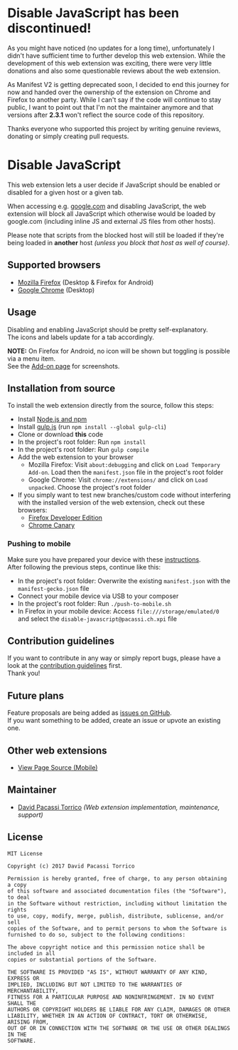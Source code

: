 # Disable JavaScript has been discontinued!
As you might have noticed (no updates for a long time), unfortunately I didn't have sufficient time to further
develop this web extension.
While the development of this web extension was exciting, there were very little donations and also some questionable
reviews about the web extension.

As Manifest V2 is getting deprecated soon, I decided to end this journey for now and handed over the ownership
of the extension on Chrome and Firefox to another party.
While I can't say if the code will continue to stay public, I want to point out that I'm not the maintainer anymore
and that versions after **2.3.1** won't reflect the source code of this repository.

Thanks everyone who supported this project by writing genuine reviews, donating or simply creating pull requests.

# Disable JavaScript
This web extension lets a user decide if JavaScript should be enabled or disabled for a given host or a given tab.  

When accessing e.g. [google.com](https://www.google.com/) and disabling JavaScript, the web extension will block all JavaScript
which otherwise would be loaded by google.com (including inline JS and external JS files from other hosts).  

Please note that scripts from the blocked host will still be loaded if they're being loaded in **another**
host _(unless you block that host as well of course)_.
 
## Supported browsers
- [Mozilla Firefox](https://addons.mozilla.org/en-US/firefox/addon/disable-javascript/) (Desktop & Firefox for Android)
- [Google Chrome](https://chrome.google.com/webstore/detail/disable-javascript/jfpdlihdedhlmhlbgooailmfhahieoem) (Desktop)

## Usage
Disabling and enabling JavaScript should be pretty self-explanatory.  
The icons and labels update for a tab accordingly.  

**NOTE:** On Firefox for Android, no icon will be shown but toggling is possible via a menu item.  
See the [Add-on page](https://addons.mozilla.org/en-US/firefox/addon/disable-javascript/) for screenshots.

## Installation from source
To install the web extension directly from the source, follow this steps:
- Install [Node.js and npm](https://www.npmjs.com/get-npm)
- Install [gulp.js](https://gulpjs.com/) (run `npm install --global gulp-cli`)
- Clone or download **this** code
- In the project's root folder: Run `npm install`
- In the project's root folder: Run `gulp compile`
- Add the web extension to your browser
  - Mozilla Firefox: Visit `about:debugging` and click on `Load Temporary Add-on`. Load then the `manifest.json` file in the project's root folder
  - Google Chrome: Visit `chrome://extensions/` and click on `Load unpacked`. Choose the project's root folder
- If you simply want to test new branches/custom code without interfering with the installed version of the web extension, check out these browsers:
  - [Firefox Developer Edition](https://www.mozilla.org/en-US/firefox/developer/)
  - [Chrome Canary](https://www.google.com/chrome/browser/canary.html)
  
### Pushing to mobile
Make sure you have prepared your device with these [instructions](https://developer.mozilla.org/en-US/Add-ons/WebExtensions/Developing_WebExtensions_for_Firefox_for_Android).  
After following the previous steps, continue like this:
- In the project's root folder: Overwrite the existing `manifest.json` with the `manifest-gecko.json` file
- Connect your mobile device via USB to your composer
- In the project's root folder: Run `./push-to-mobile.sh`
- In Firefox in your mobile device: Access `file:///storage/emulated/0` and select the `disable-javascript@pacassi.ch.xpi` file

## Contribution guidelines
If you want to contribute in any way or simply report bugs, please have a look at the [contribution guidelines](CONTRIBUTING.md) first.  
Thank you!

## Future plans
Feature proposals are being added as [issues on GitHub](../../issues).  
If you want something to be added, create an issue or upvote an existing one.

## Other web extensions
- [View Page Source (Mobile)](https://github.com/dpacassi/view-page-source-mobile)

## Maintainer
- [David Pacassi Torrico](https://pacassi.ch/) _(Web extension implementation, maintenance, support)_

## License
```
MIT License

Copyright (c) 2017 David Pacassi Torrico

Permission is hereby granted, free of charge, to any person obtaining a copy
of this software and associated documentation files (the "Software"), to deal
in the Software without restriction, including without limitation the rights
to use, copy, modify, merge, publish, distribute, sublicense, and/or sell
copies of the Software, and to permit persons to whom the Software is
furnished to do so, subject to the following conditions:

The above copyright notice and this permission notice shall be included in all
copies or substantial portions of the Software.

THE SOFTWARE IS PROVIDED "AS IS", WITHOUT WARRANTY OF ANY KIND, EXPRESS OR
IMPLIED, INCLUDING BUT NOT LIMITED TO THE WARRANTIES OF MERCHANTABILITY,
FITNESS FOR A PARTICULAR PURPOSE AND NONINFRINGEMENT. IN NO EVENT SHALL THE
AUTHORS OR COPYRIGHT HOLDERS BE LIABLE FOR ANY CLAIM, DAMAGES OR OTHER
LIABILITY, WHETHER IN AN ACTION OF CONTRACT, TORT OR OTHERWISE, ARISING FROM,
OUT OF OR IN CONNECTION WITH THE SOFTWARE OR THE USE OR OTHER DEALINGS IN THE
SOFTWARE.
```
